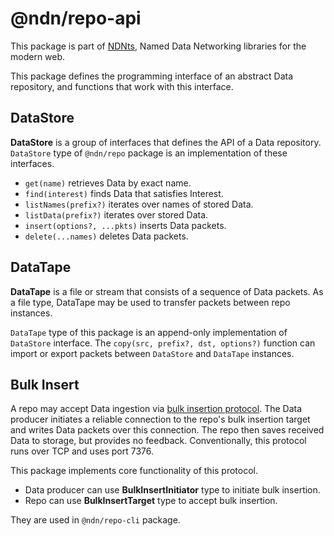 # @ndn/repo-api

This package is part of [NDNts](https://yoursunny.com/p/NDNts/), Named Data Networking libraries for the modern web.

This package defines the programming interface of an abstract Data repository, and functions that work with this interface.

## DataStore

**DataStore** is a group of interfaces that defines the API of a Data repository.
`DataStore` type of `@ndn/repo` package is an implementation of these interfaces.

* `get(name)` retrieves Data by exact name.
* `find(interest)` finds Data that satisfies Interest.
* `listNames(prefix?)` iterates over names of stored Data.
* `listData(prefix?)` iterates over stored Data.
* `insert(options?, ...pkts)` inserts Data packets.
* `delete(...names)` deletes Data packets.

## DataTape

**DataTape** is a file or stream that consists of a sequence of Data packets.
As a file type, DataTape may be used to transfer packets between repo instances.

`DataTape` type of this package is an append-only implementation of `DataStore` interface.
The `copy(src, prefix?, dst, options?)` function can import or export packets between `DataStore` and `DataTape` instances.

## Bulk Insert

A repo may accept Data ingestion via [bulk insertion protocol](https://redmine.named-data.net/projects/repo-ng/wiki/Tcp_Bulk_Insert_Repo_Insertion_Protocol).
The Data producer initiates a reliable connection to the repo's bulk insertion target and writes Data packets over this connection.
The repo then saves received Data to storage, but provides no feedback.
Conventionally, this protocol runs over TCP and uses port 7376.

This package implements core functionality of this protocol.

* Data producer can use **BulkInsertInitiator** type to initiate bulk insertion.
* Repo can use **BulkInsertTarget** type to accept bulk insertion.

They are used in `@ndn/repo-cli` package.
